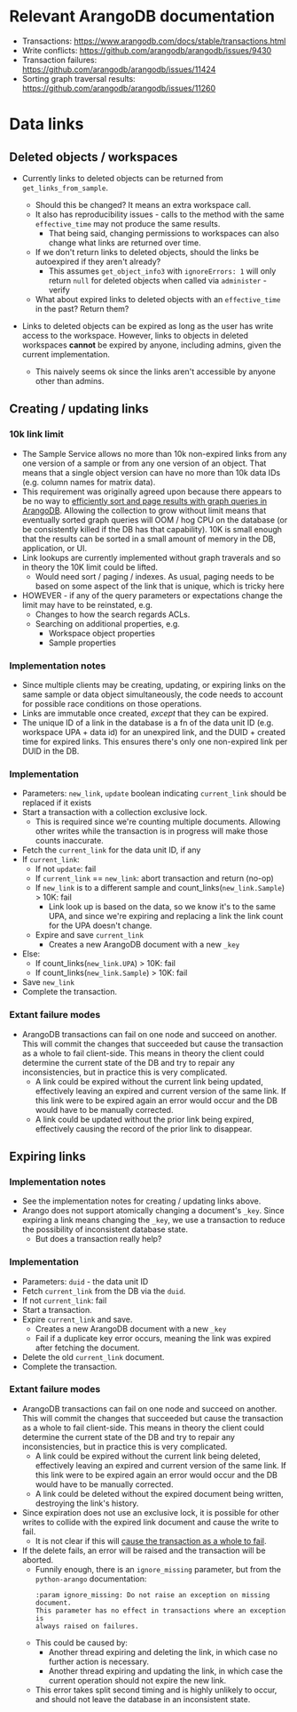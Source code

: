 # Relevant ArangoDB documentation

* Transactions: https://www.arangodb.com/docs/stable/transactions.html
* Write conflicts: https://github.com/arangodb/arangodb/issues/9430
* Transaction failures: https://github.com/arangodb/arangodb/issues/11424
* Sorting graph traversal results: https://github.com/arangodb/arangodb/issues/11260

# Data links

## Deleted objects / workspaces

* Currently links to deleted objects can be returned from `get_links_from_sample`.
  * Should this be changed? It means an extra workspace call.
  * It also has reproducibility issues - calls to the method with the same `effective_time` may
    not produce the same results.
    * That being said, changing permissions to workspaces can also change what links are returned
      over time.
  * If we don't return links to deleted objects, should the links be autoexpired if they aren't
    already?
    * This assumes `get_object_info3` with `ignoreErrors: 1` will only return `null` for deleted
      objects when called via `administer` - verify
  * What about expired links to deleted objects with an `effective_time` in the past? Return them?

* Links to deleted objects can be expired as long as the user has write access to the workspace.
  However, links to objects in deleted workspaces **cannot** be expired by anyone, including
  admins, given the current implementation.
  * This naively seems ok since the links aren't accessible by anyone other than admins.

## Creating / updating links

### 10k link limit

* The Sample Service allows no more than 10k non-expired links from any one version of a sample or
  from any one version of an object. That means that a single object version can have no more
  than 10k data IDs (e.g. column names for matrix data).
* This requirement was originally agreed upon because there appears to be no way to
  [efficiently sort and page results with graph queries in ArangoDB](https://github.com/arangodb/arangodb/issues/11260).
  Allowing the collection to grow without limit means that eventually sorted graph queries will
  OOM / hog CPU on the database (or be consistently killed if the DB has that capability). 10K
  is small enough that the results can be sorted in a small amount of memory in the DB,
  application, or UI.
* Link lookups are currently implemented without graph traverals and so in theory the
  10K limit could be lifted.
    * Would need sort / paging / indexes. As usual, paging needs to be based on some aspect of
      the link that is unique, which is tricky here
* HOWEVER - if any of the query parameters or expectations change the limit may have to be
  reinstated, e.g.
  * Changes to how the search regards ACLs.
  * Searching on additional properties, e.g.
    * Workspace object properties
    * Sample properties

### Implementation notes

* Since multiple clients may be creating, updating, or expiring links on the same sample
  or data object simultaneously, the code needs to account for possible race conditions on
  those operations.
* Links are immutable once created, *except* that they can be expired.
* The unique ID of a link in the database is a fn of the data unit ID (e.g.
  workspace UPA + data id) for an unexpired link, and the DUID + created time for expired links.
  This ensures there's only one non-expired link per DUID in the DB.

### Implementation

* Parameters: `new_link`, `update` boolean indicating `current_link` should be replaced if it
  exists
* Start a transaction with a collection exclusive lock.
  * This is required since we're counting multiple documents. Allowing other writes while the
    transaction is in progress will make those counts inaccurate.
* Fetch the `current_link` for the data unit ID, if any
* If `current_link`:
  * If not `update`: fail
  * If `current_link` == `new_link`: abort transaction and return (no-op)
  * If `new_link` is to a different sample and count_links(`new_link.Sample`) > 10K: fail
    * Link look up is based on the data, so we know it's to the same UPA, and since we're
      expiring and replacing a link the link count for the UPA doesn't change.
  * Expire and save `current_link`
    * Creates a new ArangoDB document with a new `_key`
* Else:
  * If count_links(`new_link.UPA`) > 10K: fail
  * If count_links(`new_link.Sample`) > 10K: fail
* Save `new_link`
* Complete the transaction.

### Extant failure modes

* ArangoDB transactions can fail on one node and succeed on another. This will commit the
  changes that succeeded but cause the transaction as a whole to fail client-side. This means
  in theory the client could determine the current state of the DB and try to repair any
  inconsistencies, but in practice this is very complicated.
  * A link could be expired without the current link being updated, effectively leaving an
    expired and current version of the same link. If this link were to be expired again an
    error would occur and the DB would have to be manually corrected.
  * A link could be updated without the prior link being expired, effectively causing the record
    of the prior link to disappear.

## Expiring links

### Implementation notes

* See the implementation notes for creating / updating links above.
* Arango does not support atomically changing a document's `_key`. Since expiring a link
  means changing the `_key`, we use a transaction to reduce the possibility of inconsistent
  database state.
  * But does a transaction really help?

### Implementation

* Parameters: `duid` - the data unit ID
* Fetch `current_link` from the DB via the `duid`.
* If not `current_link`: fail
* Start a transaction.
* Expire `current_link` and save.
  * Creates a new ArangoDB document with a new `_key`
  * Fail if a duplicate key error occurs, meaning the link was expired after fetching the document.
* Delete the old `current_link` document.
* Complete the transaction.

### Extant failure modes

* ArangoDB transactions can fail on one node and succeed on another. This will commit the
  changes that succeeded but cause the transaction as a whole to fail client-side. This means
  in theory the client could determine the current state of the DB and try to repair any
  inconsistencies, but in practice this is very complicated.
  * A link could be expired without the current link being deleted, effectively leaving an
    expired and current version of the same link. If this link were to be expired again an
    error would occur and the DB would have to be manually corrected.
  * A link could be deleted without the expired document being written, destroying the link's
    history.
* Since expiration does not use an exclusive lock, it is possible for other writes to collide
  with the expired link document and cause the write to fail.
  * It is not clear if this will
    [cause the transaction as a whole to fail](https://github.com/arangodb/arangodb/issues/11424).
* If the delete fails, an error will be raised and the transaction will be aborted.
  * Funnily enough, there is an `ignore_missing` parameter, but from the `python-arango`
    documentation:
    ```
    :param ignore_missing: Do not raise an exception on missing document.
    This parameter has no effect in transactions where an exception is  
    always raised on failures.
    ```
  * This could be caused by:
    * Another thread expiring and deleting the link, in which case no further action is necessary.
    * Another thread expiring and updating the link, in which case the current operation should
      not expire the new link.
  * This error takes split second timing and is highly unlikely to occur, and should not
    leave the database in an inconsistent state.
